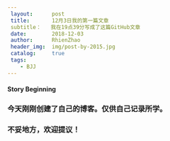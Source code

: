```yaml
---
 layout:      post
 title:       12月3日我的第一篇文章
 subtitle：   我在19点39分写成了这篇GitHub文章
 date:        2018-12-03
 author:      RhienZhao
 header_img:  img/post-by-2015.jpg
 catalog:     true
 tags:
    - BJJ
---
```



####  Story Beginning
   
###   今天刚刚创建了自己的博客。仅供自己记录所学。

###  不妥地方，欢迎提议！
